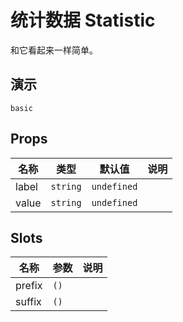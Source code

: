 # 统计数据 Statistic

和它看起来一样简单。

## 演示

```demo
basic
```

## Props

| 名称  | 类型     | 默认值      | 说明 |
| ----- | -------- | ----------- | ---- |
| label | `string` | `undefined` |      |
| value | `string` | `undefined` |      |

## Slots

| 名称   | 参数 | 说明 |
| ------ | ---- | ---- |
| prefix | `()` |      |
| suffix | `()` |      |
